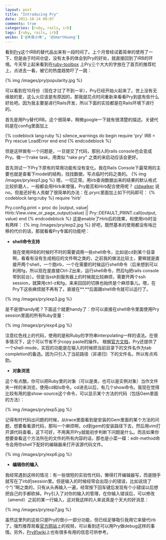 ```yaml
---
layout: post
title: "Introducing Pry"
date: 2011-10-14 09:07
comments: true
categories: [ruby, rails, irb]
tags: [ruby, rails, irb]
weibo: ['@木易小伟', '@SmartHuang']
---
```

看到[Pry](https://pry.github.com)这个IRB的替代品出来有一段时间了。上个月曾经试着简单的使用了一下，但是由于时间仓促，没有太多的体会到Pry的好处，就直接回到了IRB的环境。今天早上起来看到在[ruby-toolbox](https://www.ruby-toolbox.com) 上Pry三个大大的字放在了首页的推荐栏上，点进去一看，被它的热度趋势吓了一跳：

{% img /images/pry/popularity.jpg %}

可以看到在10月份（现在才过了不到一半），Pry已经开始火起来了。世上没有无缘故的爱，这么火应该是有原因的，那我就花点时间重新来看看Pry到底有些什么好处吧。因为我主要是进行Rails开发，所以下面的实验都是在Rails环境下进行的。

首先是用Pry替代IRB。这个很简单，稍微google一下就有很清楚的描述。关键代码是在config里面加上

{% codeblock lang:ruby %}
silence_warnings do
  begin
    require 'pry'
    IRB = Pry
  rescue LoadError
  end
end
{% endcodeblock %}

但是这样做有一个问题是，一旦提交了代码，那别人的rails console也会变成Pry。做一个rake task，用类似 "rake pry" 之类的来启动应该会更好。

首先测试一下Pry下原有的常用功能有没有变化。我在Rails Console下最常用的主要也就是查看下model的结构，找找数据，写点临时代码之类的。
{% img /images/pry/exp1.jpg %}
嗯，一切正常。用irb查询数据出来的结果的默认格式比较折磨人，一般都会用Hirb来增强，Pry能否和Hirb配合使用呢？ [cldwalker](https://github.com/cldwalker) 说no。但是还好有人贡献了很简单的办法：在.pryrc里面加上如下代码即可：
{% codeblock lang:ruby %}
require 'hirb'

Pry.config.print = proc do |output, value|
  Hirb::View.view_or_page_output(value) || Pry::DEFAULT_PRINT.call(output, value)
end
{% endcodeblock %}
这是enable了Hirb后的效果，和使用irb时没有两样：
{% img /images/pry/exp2.jpg %}
好吧，既然基本的使用都没有啥迁移的代价的话，那就看看Pry专属的功能吧：

* **shell命令支持**

  我在使用IRB的时候时不时的需要调用一些shell命令，比如说cd到某个目录啊，看看有没有生成相应的文件啊之类的，之前我的做法比较土，要嘛就是直接开两个shell，一个跑irb，一个在需要的时候运行shell命令（后来想到可以利用fg，所以现在是直接Ctrl-Z出来，运行shell命令，然后fg把rails console带到前台）。但是当ssh到服务器上的时候就比较麻烦，需要开两个ssh session，就算用ctrl-z和fg，来来回回的切换也始终是个麻烦事儿。嗯，在Pry下这些麻烦就不再有了。直接在**.**后面跟shell命令就可以运行了。

{% img /images/pry/exp3.jpg %}

  是不是很handy呢？下面这个就更handy了：你可以直接在shell命令里面使用Pry session里面的所有Ruby变量：

{% img /images/pry/exp4.jpg %}

  注意红色线上的代码，使用的是和Ruby的字符串interpolating一样的语法。在很多情况下，这个可以节省不少copy paste的操作。
  根据[官方文档](https://github.com/pry/pry/wiki/Shell-Integration)，Pry还提供了一个shell-mode，实现的功能是在输入的时候把当前目录下的文件名作为tab completion的备选。因为只引入了当前路径（非递归）下的文件名，所以有点鸡肋。

* **对象浏览**

这个有点酷，你可以把Ruby里的对象（可以是类，也可以是实例对象）当作文件夹一样的来浏览，使用cd和ls命令。cd进去以后，有几个show命令。我现在觉得比较有用的是show-source这个命令，可以显示某个方法的代码（包括Gem里面的方法）：

{% img /images/pry/exp5.jpg %}

记得有时代码出问题的时候，从trace里面看到是安装的Gem里面的某个方法的问题，想要看看源代码，那叫一个麻烦啊，cd到gem的安装路径下去，然后用vim打开源代码查看，这下可好，不用离开Pry就能初步判断下问题是什么。而且如果你想要查看这个方法所在的文件的所有内容的话，那也是小菜一碟：edit-method命令会用你shell下配好的编辑器来打开该源代码文件。

{% img /images/pry/exp6.jpg %}

* **编辑你的输入**

我经常遇到这样的情况：有一些很短的实验性代码，懒得打开编辑器写，而是随手就写在了irb的session里。但是输入的时候经常会出现小的错误，比如说烧了个“｝”啊之类的，只有从头再输入一遍，经常按下回车键后发现有个小错误以后想把自己的手都砍掉。Pry引入了对你的输入的管理，在你输入错误后，可以修改（amend）之前的某一行输入，这对我这样的人来说真是个天大的好消息：

{% img /images/pry/exp7.jpg %}

虽然这里列的这些只是Pry的很小一部分功能，但已经足够吸引我用它来替代irb了。强烈推荐观看[官方网站](http://pry.github.com/)上的视频，可以看到还可以用Pry做debug这样的事情。另外，[Pry的wiki](https://github.com/pry/pry/wiki)上也有很多有用的信息可供参考。

